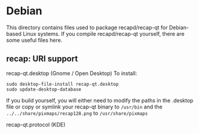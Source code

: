 
Debian
====================
This directory contains files used to package recapd/recap-qt
for Debian-based Linux systems. If you compile recapd/recap-qt yourself, there are some useful files here.

## recap: URI support ##


recap-qt.desktop  (Gnome / Open Desktop)
To install:

	sudo desktop-file-install recap-qt.desktop
	sudo update-desktop-database

If you build yourself, you will either need to modify the paths in
the .desktop file or copy or symlink your recap-qt binary to `/usr/bin`
and the `../../share/pixmaps/recap128.png` to `/usr/share/pixmaps`

recap-qt.protocol (KDE)

